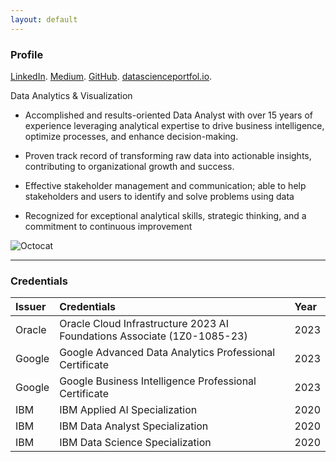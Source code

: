 ```yaml
---
layout: default
---
```

### Profile
[LinkedIn](https://www.linkedin.com/in/annabel-lee/).
[Medium](https://medium.com/@annabel.lee.x10).
[GitHub](https://github.com/annabel-lee-x10/).
[datascienceportfol.io](https://www.datascienceportfol.io/annabellee).


Data Analytics & Visualization

*   Accomplished and results-oriented Data Analyst with over 15 years of experience leveraging analytical expertise to drive business intelligence, optimize processes, and enhance decision-making. 

*   Proven track record of transforming raw data into actionable insights, contributing to organizational growth and success.

*   Effective stakeholder management and communication; able to help stakeholders and users to identify and solve problems using data

*   Recognized for exceptional analytical skills, strategic thinking, and a commitment to continuous improvement

![Octocat](https://github.githubassets.com/images/icons/emoji/octocat.png)

* * *

### Credentials

| Issuer        | Credentials        | Year |
|:-------------|:------------------|:------|
| Oracle      | Oracle Cloud Infrastructure 2023 AI Foundations Associate (1Z0-1085-23) | 2023  |
| Google      | Google Advanced Data Analytics Professional Certificate | 2023  |
| Google      | Google Business Intelligence Professional Certificate | 2023  |
| IBM      | IBM Applied AI Specialization | 2020  |
| IBM      | IBM Data Analyst Specialization | 2020  |
| IBM      | IBM Data Science Specialization | 2020  |